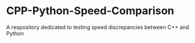 # CPP-Python-Speed-Comparison
A respository dedicated to testing speed discrepancies between C++ and Python
